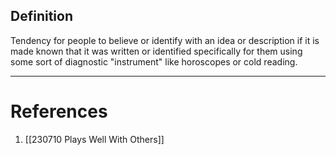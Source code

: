   
## Definition
Tendency for people to believe or identify with an idea or description if it is made known that it was written or identified specifically for them using some sort of diagnostic "instrument" like horoscopes or cold reading. 






---
# References
1. [[230710 Plays Well With Others]]